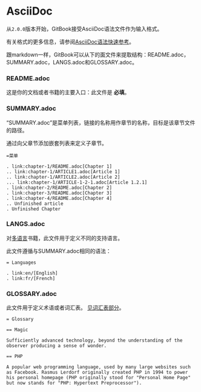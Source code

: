 # AsciiDoc

从`2.0.0`版本开始，GitBook接受AsciiDoc语法文件作为输入格式。

有关格式的更多信息，请参阅[AsciiDoc语法快速参考](http://asciidoctor.org/docs/asciidoc-syntax-quick-reference/)。

跟markdown一样，GitBook可以从下的面文件来提取结构：README.adoc，SUMMARY.adoc，LANGS.adoc和GLOSSARY.adoc。

### README.adoc

这是你的文档或者书籍的主要入口：此文件是 **必填**。

### SUMMARY.adoc

“SUMMARY.adoc”是菜单列表，链接的名称用作章节的名称，目标是该章节文件的路径。

通过向父章节添加嵌套列表来定义子章节。

```asciidoc
=菜单

. link:chapter-1/README.adoc[Chapter 1]
.. link:chapter-1/ARTICLE1.adoc[Article 1]
.. link:chapter-1/ARTICLE2.adoc[Article 2]
... link:chapter-1/ARTICLE-1-2-1.adoc[Article 1.2.1]
. link:chapter-2/README.adoc[Chapter 2]
. link:chapter-3/README.adoc[Chapter 3]
. link:chapter-4/README.adoc[Chapter 4]
.. Unfinished article
. Unfinished Chapter
```

### LANGS.adoc

对[多语言](../languages.md)书籍，此文件用于定义不同的支持语言。

此文件遵循与SUMMARY.adoc相同的语法：

```asciidoc
= Languages

. link:en/[English]
. link:fr/[French]
```

### GLOSSARY.adoc

此文件用于定义术语或者词汇表。 [见词汇表部分](../lexicon.md)。

```asciidoc
= Glossary

== Magic

Sufficiently advanced technology, beyond the understanding of the
observer producing a sense of wonder.

== PHP

A popular web programming language, used by many large websites such
as Facebook. Rasmus Lerdorf originally created PHP in 1994 to power
his personal homepage (PHP originally stood for "Personal Home Page"
but now stands for "PHP: Hypertext Preprocessor").
```
